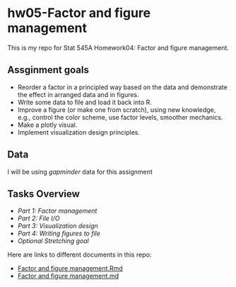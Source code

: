 # hw05-Factor and figure management

This is my repo for Stat 545A Homework04: Factor and figure management. 

## Assginment goals

- Reorder a factor in a principled way based on the data and demonstrate the effect in arranged data and in figures.
- Write some data to file and load it back into R.
- Improve a figure (or make one from scratch), using new knowledge, e.g., control the color scheme, use factor levels, smoother mechanics.
- Make a plotly visual.
- Implement visualization design principles.

## Data

I will be using *gapminder* data for this assignment

## Tasks Overview

- *Part 1: Factor management*
- *Part 2: File I/O*
- *Part 3: Visualization design*
- *Part 4: Writing figures to file*
- *Optional Stretching goal*

Here are links to different documents in this repo:
* [Factor and figure management.Rmd](https://github.com/STAT545-UBC-students/hw05-huangjieying/blob/master/hw05%20factor%20and%20figure%20management.Rmd)
* [Factor and figure management.md](https://github.com/STAT545-UBC-students/hw05-huangjieying/blob/master/hw05_factor_and_figure_management.md)